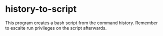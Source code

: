# history-to-script

This program creates a bash script from the command history. Remember to escalte run privileges on the script afterwards.
